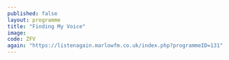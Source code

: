 ```yaml
---
published: false
layout: programme
title: "Finding My Voice"
image: 
code: ZFV
again: "https://listenagain.marlowfm.co.uk/index.php?programmeID=131"
---
```

